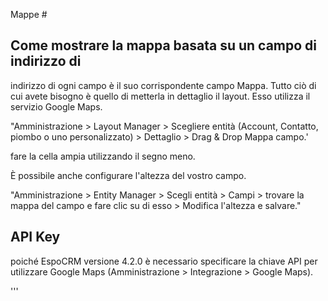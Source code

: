 Mappe #

## Come mostrare la mappa basata su un campo di indirizzo di

indirizzo di ogni campo è il suo corrispondente campo Mappa. Tutto ciò di cui avete bisogno è quello di metterla in dettaglio il layout. Esso utilizza il servizio Google Maps.

"Amministrazione > Layout Manager > Scegliere entità (Account, Contatto, piombo o uno personalizzato) > Dettaglio > Drag & Drop Mappa campo.'

fare la cella ampia utilizzando il segno meno.

È possibile anche configurare l'altezza del vostro campo.

"Amministrazione > Entity Manager > Scegli entità > Campi > trovare la mappa del campo e fare clic su di esso > Modifica l'altezza e salvare."

## API Key

poiché EspoCRM versione 4.2.0 è necessario specificare la chiave API per utilizzare Google Maps (Amministrazione > Integrazione > Google Maps).

'''
